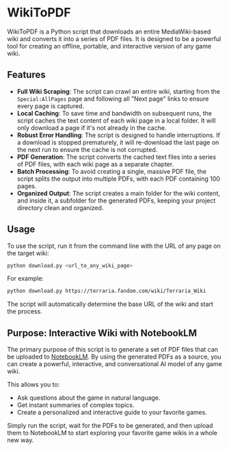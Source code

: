 # WikiToPDF

WikiToPDF is a Python script that downloads an entire MediaWiki-based wiki and converts it into a series of PDF files. It is designed to be a powerful tool for creating an offline, portable, and interactive version of any game wiki.

## Features

- **Full Wiki Scraping**: The script can crawl an entire wiki, starting from the `Special:AllPages` page and following all "Next page" links to ensure every page is captured.
- **Local Caching**: To save time and bandwidth on subsequent runs, the script caches the text content of each wiki page in a local folder. It will only download a page if it's not already in the cache.
- **Robust Error Handling**: The script is designed to handle interruptions. If a download is stopped prematurely, it will re-download the last page on the next run to ensure the cache is not corrupted.
- **PDF Generation**: The script converts the cached text files into a series of PDF files, with each wiki page as a separate chapter.
- **Batch Processing**: To avoid creating a single, massive PDF file, the script splits the output into multiple PDFs, with each PDF containing 100 pages.
- **Organized Output**: The script creates a main folder for the wiki content, and inside it, a subfolder for the generated PDFs, keeping your project directory clean and organized.

## Usage

To use the script, run it from the command line with the URL of any page on the target wiki:

```bash
python download.py <url_to_any_wiki_page>
```

For example:

```bash
python download.py https://terraria.fandom.com/wiki/Terraria_Wiki
```

The script will automatically determine the base URL of the wiki and start the process.

## Purpose: Interactive Wiki with NotebookLM

The primary purpose of this script is to generate a set of PDF files that can be uploaded to [NotebookLM](https://notebooklm.google.com/). By using the generated PDFs as a source, you can create a powerful, interactive, and conversational AI model of any game wiki.

This allows you to:

-   Ask questions about the game in natural language.
-   Get instant summaries of complex topics.
-   Create a personalized and interactive guide to your favorite games.

Simply run the script, wait for the PDFs to be generated, and then upload them to NotebookLM to start exploring your favorite game wikis in a whole new way.
